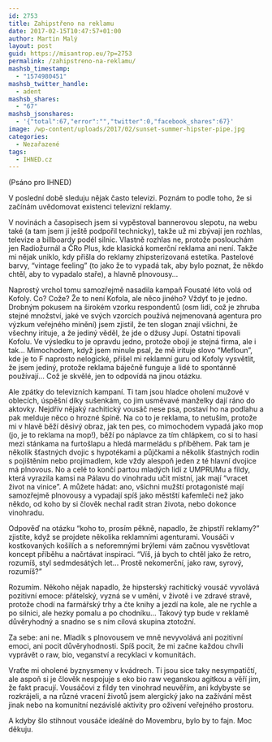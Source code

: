 ```yaml
---
id: 2753
title: Zahipstřeno na reklamu
date: 2017-02-15T10:47:57+01:00
author: Martin Malý
layout: post
guid: https://misantrop.eu/?p=2753
permalink: /zahipstreno-na-reklamu/
mashsb_timestamp:
  - "1574980451"
mashsb_twitter_handle:
  - adent
mashsb_shares:
  - "67"
mashsb_jsonshares:
  - '{"total":67,"error":"","twitter":0,"facebook_shares":67}'
image: /wp-content/uploads/2017/02/sunset-summer-hipster-pipe.jpg
categories:
  - Nezařazené
tags:
  - IHNED.cz
---
```

(Psáno pro IHNED)

V poslední době sleduju nějak často televizi. Poznám to podle toho, že si začínám uvědomovat existenci televizní reklamy.

V novinách a časopisech jsem si vypěstoval bannerovou slepotu, na webu také (a tam jsem ji ještě podpořil technicky), takže už mi zbývají jen rozhlas, televize a billboardy podél silnic. Vlastně rozhlas ne, protože poslouchám jen Radiožurnál a ČRo Plus, kde klasická komerční reklama ani není. Takže mi nějak uniklo, kdy přišla do reklamy zhipsterizovaná estetika. Pastelové barvy, “vintage feeling” (to jako že to vypadá tak, aby bylo poznat, že někdo chtěl, aby to vypadalo staře), a hlavně plnovousy…

Naprostý vrchol tomu samozřejmě nasadila kampaň Fousaté léto volá od Kofoly. Co? Cože? Že to není Kofola, ale něco jiného? Vždyť to je jedno. Drobným pokusem na širokém vzorku respondentů (osm lidí, což je zhruba stejné množství, jaké ve svých vzorcích používá nejmenovaná agentura pro výzkum veřejného mínění) jsem zjistil, že ten slogan znají všichni, že všechny irituje, a že jediný věděl, že jde o džusy Jupí. Ostatní tipovali Kofolu. Ve výsledku to je opravdu jedno, protože obojí je stejná firma, ale i tak… Mimochodem, když jsem minule psal, že mě irituje slovo “Mefloun”, kde je to F naprosto nelogické, přišel mi reklamní guru od Kofoly vysvětlit, že jsem jediný, protože reklama báječně funguje a lidé to spontánně používají… Což je skvělé, jen to odpovídá na jinou otázku.

Ale zpátky do televizních kampaní. Ti tam jsou hladce oholení mužové v oblecích, úspěšní díky sušenkám, co jim usměvavé manželky dají ráno do aktovky. Nejdřív nějaký rachitický vousáč nese psa, postaví ho na podlahu a pak melduje něco o hrozné špíně. Na co to je reklama, to netuším, protože mi v hlavě běží děsivý obraz, jak ten pes, co mimochodem vypadá jako mop (jo, je to reklama na mop!), běží po náplavce za tím chlápkem, co si to hasí mezi stánkama na furtošlapu a hledá marmeládu s příběhem. Pak tam je několik šťastných dvojic s hypotékami a půjčkami a několik šťastných rodin s pojištěním nebo projímadlem, kde vždy alespoň jeden z té hlavní dvojice má plnovous. No a celé to končí partou mladých lidí z UMPRUMu a fildy, která vyrazila kamsi na Pálavu do vinohradu učit místní, jak mají “vracet život na vinice”. A můžete hádat: ano, všichni mužští protagonisté mají samozřejmě plnovousy a vypadají spíš jako městští kafemleči než jako někdo, od koho by si člověk nechal radit stran života, nebo dokonce vinohradu.



Odpověď na otázku “koho to, prosím pěkně, napadlo, že zhipstří reklamy?” zjistíte, když se projdete několika reklamními agenturami. Vousáči v kostkovaných košilích a s neforemnými brýlemi vám začnou vysvětlovat koncept příběhu a načrtávat inspiraci. “Víš, já bych to chtěl jako že retro, rozumíš, styl sedmdesátých let… Prostě nekomerční, jako raw, syrový, rozumíš?”

Rozumím. Někoho nějak napadlo, že hipsterský rachitický vousáč vyvolává pozitivní emoce: přátelský, vyzná se v umění, v životě i ve zdravé stravě, protože chodí na farmářský trhy a čte knihy a jezdí na kole, ale ne rychle a po silnici, ale hezky pomalu a po chodníku… Takový typ bude v reklamě důvěryhodný a snadno se s ním cílová skupina ztotožní.

Za sebe: ani ne. Mladík s plnovousem ve mně nevyvolává ani pozitivní emoci, ani pocit důvěryhodnosti. Spíš pocit, že mi začne každou chvíli vyprávět o raw, bio, veganství a recyklaci v komunitách.

Vraťte mi oholené byznysmeny v kvádrech. Ti jsou sice taky nesympatičtí, ale aspoň si je člověk nespojuje s eko bio raw veganskou agitkou a věří jim, že fakt pracují. Vousáčovi z fildy ten vinohrad neuvěřím, ani kdybyste se rozkrájeli, a na různé vracení životů jsem alergický jako na zažívání měst jinak nebo na komunitní nezávislé aktivity pro oživení veřejného prostoru.

A kdyby šlo stihnout vousáče ideálně do Movembru, bylo by to fajn. Moc děkuju.